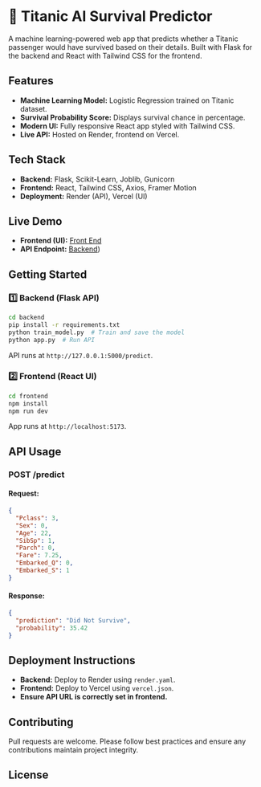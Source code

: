# 🚢 Titanic AI Survival Predictor

A machine learning-powered web app that predicts whether a Titanic passenger would have survived based on their details. Built with Flask for the backend and React with Tailwind CSS for the frontend.

## Features
- **Machine Learning Model:** Logistic Regression trained on Titanic dataset.
- **Survival Probability Score:** Displays survival chance in percentage.
- **Modern UI:** Fully responsive React app styled with Tailwind CSS.
- **Live API:** Hosted on Render, frontend on Vercel.

## Tech Stack
- **Backend:** Flask, Scikit-Learn, Joblib, Gunicorn
- **Frontend:** React, Tailwind CSS, Axios, Framer Motion
- **Deployment:** Render (API), Vercel (UI)

## Live Demo
- **Frontend (UI):** [Front End](https://titanic-ml-project-9ca5q1l2l-aveerapareddys-projects.vercel.app/)
- **API Endpoint:** [Backend](https://titanic-ml-project-1.onrender.com))

## Getting Started
### **1️⃣ Backend (Flask API)**
```bash
cd backend
pip install -r requirements.txt
python train_model.py  # Train and save the model
python app.py  # Run API
```
API runs at `http://127.0.0.1:5000/predict`.

### **2️⃣ Frontend (React UI)**
```bash
cd frontend
npm install
npm run dev
```
App runs at `http://localhost:5173`.

## API Usage
### **POST /predict**
#### **Request:**
```json
{
  "Pclass": 3,
  "Sex": 0,
  "Age": 22,
  "SibSp": 1,
  "Parch": 0,
  "Fare": 7.25,
  "Embarked_Q": 0,
  "Embarked_S": 1
}
```
#### **Response:**
```json
{
  "prediction": "Did Not Survive",
  "probability": 35.42
}
```

## Deployment Instructions
- **Backend:** Deploy to Render using `render.yaml`.
- **Frontend:** Deploy to Vercel using `vercel.json`.
- **Ensure API URL is correctly set in frontend.**

## Contributing
Pull requests are welcome. Please follow best practices and ensure any contributions maintain project integrity.

## License


